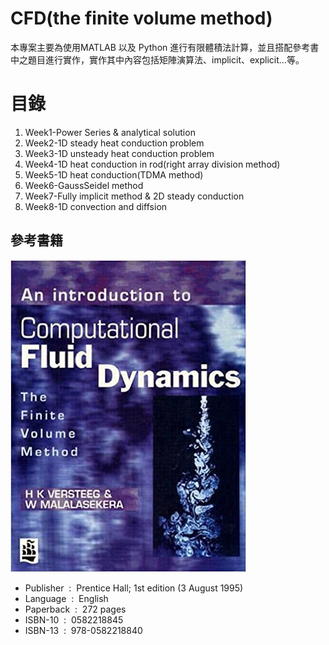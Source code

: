 # CFD(the finite volume method)

本專案主要為使用MATLAB 以及 Python 進行有限體積法計算，並且搭配參考書中之題目進行實作，實作其中內容包括矩陣演算法、implicit、explicit...等。

# 目錄
1. Week1-Power Series & analytical solution
2. Week2-1D steady heat conduction problem
3. Week3-1D unsteady heat conduction problem
4. Week4-1D heat conduction in rod(right array division method)
5. Week5-1D heat conduction(TDMA method)
6. Week6-GaussSeidel method
7. Week7-Fully implicit method & 2D steady conduction
8. Week8-1D convection and diffsion


## 參考書籍

![image](https://github.com/HaoWeiChu/CFD/blob/master/Textbook/cover.jpg)
* Publisher ‏ : ‎ Prentice Hall; 1st edition (3 August 1995)
* Language ‏ : ‎ English
* Paperback ‏ : ‎ 272 pages
* ISBN-10 ‏ : ‎ 0582218845
* ISBN-13 ‏ : ‎ 978-0582218840

